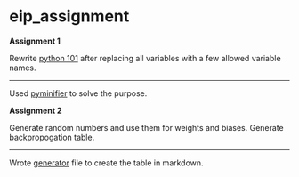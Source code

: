 # eip_assignment
**Assignment 1**

Rewrite [python 101](https://github.com/machinelearningblr/machinelearningblr.github.io/blob/master/tutorials/CS231n-Materials/CS231n-python-numpy-tutorial.ipynb) 
after replacing all variables with a few allowed variable names.

---
Used [pyminifier](https://github.com/krishnanand-singh/pyminifier) to solve the purpose.

**Assignment 2**

Generate random numbers and use them for weights and biases. Generate backpropogation table.

---
Wrote [generator](backpropogation.py) file to create the table in markdown.
